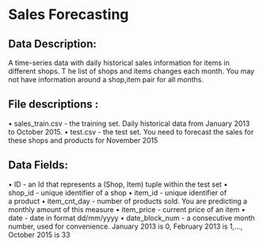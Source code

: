 # Sales Forecasting 

## Data Description:
A time-series data with daily historical sales information for items in different shops. T
he list of shops and items changes each month. You may not have information around a shop,item pair for all months. 

## File descriptions : 
• sales_train.csv - the training set. Daily historical data from January 2013 to October 2015.
• test.csv - the test set. You need to forecast the sales for these shops and products for November 2015

## Data Fields:
• ID - an Id that represents a (Shop, Item) tuple within the test set
• shop_id - unique identifier of a shop
• item_id - unique identifier of a product
• item_cnt_day - number of products sold. You are predicting a monthly amount of this measure
• item_price - current price of an item
• date - date in format dd/mm/yyyy
• date_block_num - a consecutive month number, used for convenience. January 2013 is 0, 
  February 2013 is 1,..., October 2015 is 33